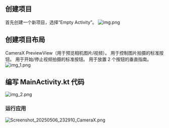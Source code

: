 
## 创建项目
首先创建一个新项目，选择“Empty Activity”。
![img.png](img.png)

## 创建项目布局
CameraX PreviewView（用于预览相机图片/视频）。
用于控制图片拍摄的标准按钮。
用于开始/停止视频拍摄的标准按钮。
用于放置 2 个按钮的垂直指南。
![img_1.png](img_1.png)

## 编写 MainActivity.kt 代码
![img_2.png](img_2.png)
### 运行应用
![Screenshot_20250506_232910_CameraX.png](Screenshot_20250506_232910_CameraX.png)